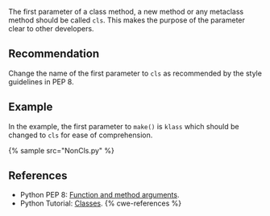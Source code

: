 The first parameter of a class method, a new method or any metaclass method should be called `cls`. This makes the purpose of the parameter clear to other developers.


## Recommendation
Change the name of the first parameter to `cls` as recommended by the style guidelines in PEP 8.


## Example
In the example, the first parameter to `make()` is `klass` which should be changed to `cls` for ease of comprehension.

{% sample src="NonCls.py" %}

## References
* Python PEP 8: [Function and method arguments](http://www.python.org/dev/peps/pep-0008/#function-and-method-arguments).
* Python Tutorial: [Classes](http://docs.python.org/2/tutorial/classes.html).
{% cwe-references %}

